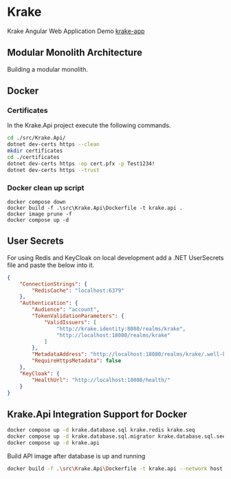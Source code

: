 # Krake

Krake Angular Web Application Demo [krake-app](https://krake747.github.io/krake-angular/home)

## Modular Monolith Architecture

Building a modular monolith.

## Docker

### Certificates

In the Krake.Api project execute the following commands.

```bash
cd ./src/Krake.Api/
dotnet dev-certs https --clean
mkdir certificates
cd ./certificates
dotnet dev-certs https -ep cert.pfx -p Test1234!
dotnet dev-certs https --trust
```

### Docker clean up script

```docker
docker compose down
docker build -f .\src\Krake.Api\Dockerfile -t krake.api .
docker image prune -f
docker compose up -d
```

## User Secrets

For using Redis and KeyCloak on local development add a .NET UserSecrets file and paste the below into it.

```json
{
    "ConnectionStrings": {
        "RedisCache": "localhost:6379"
    },
    "Authentication": {
        "Audience": "account",
        "TokenValidationParameters": {
            "ValidIssuers": [
                "http://krake.identity:8080/realms/krake",
                "http://localhost:18080/realms/krake"
            ]
        },
        "MetadataAddress": "http://localhost:18080/realms/krake/.well-known/openid-configuration",
        "RequireHttpsMetadata": false
    },
    "KeyCloak": {
        "HealthUrl": "http://localhost:18080/health/"
    }
}
```

## Krake.Api Integration Support for Docker

```bash
docker compose up -d krake.database.sql krake.redis krake.seq
docker compose up -d krake.database.sql.migrator krake.database.sql.seed.testing
docker compose up -d krake.api
```

Build API image after database is up and running

```bash
docker build -f .\src\Krake.Api\Dockerfile -t krake.api --network host .
```
